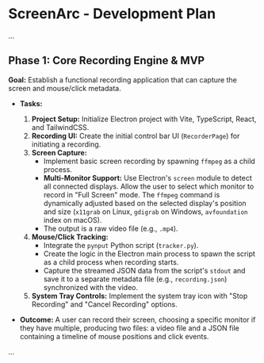 # ScreenArc - Development Plan

...

## Phase 1: Core Recording Engine & MVP

**Goal:** Establish a functional recording application that can capture the screen and mouse/click metadata.

- **Tasks:**
  1.  **Project Setup:** Initialize Electron project with Vite, TypeScript, React, and TailwindCSS.
  2.  **Recording UI:** Create the initial control bar UI (`RecorderPage`) for initiating a recording.
  3.  **Screen Capture:**
      - Implement basic screen recording by spawning `ffmpeg` as a child process.
      - **Multi-Monitor Support:** Use Electron's `screen` module to detect all connected displays. Allow the user to select which monitor to record in "Full Screen" mode. The `ffmpeg` command is dynamically adjusted based on the selected display's position and size (`x11grab` on Linux, `gdigrab` on Windows, `avfoundation` index on macOS).
      - The output is a raw video file (e.g., `.mp4`).
  4.  **Mouse/Click Tracking:**
      - Integrate the `pynput` Python script (`tracker.py`).
      - Create the logic in the Electron main process to spawn the script as a child process when recording starts.
      - Capture the streamed JSON data from the script's `stdout` and save it to a separate metadata file (e.g., `recording.json`) synchronized with the video.
  5.  **System Tray Controls:** Implement the system tray icon with "Stop Recording" and "Cancel Recording" options.

- **Outcome:** A user can record their screen, choosing a specific monitor if they have multiple, producing two files: a video file and a JSON file containing a timeline of mouse positions and click events.

...

